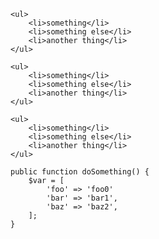 ~~~
<ul>
    <li>something</li>
    <li>something else</li>
    <li>another thing</li>
</ul>
~~~

    <ul>
        <li>something</li>
        <li>something else</li>
        <li>another thing</li>
    </ul>

```
<ul>
    <li>something</li>
    <li>something else</li>
    <li>another thing</li>
</ul>
```

~~~
public function doSomething() {
    $var = [
        'foo' => 'foo0'
        'bar' => 'bar1',
        'baz' => 'baz2',
    ];
}
~~~